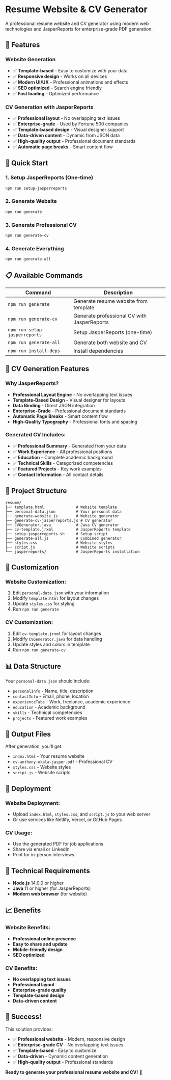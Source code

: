 # Resume Website & CV Generator

A professional resume website and CV generator using modern web technologies and JasperReports for enterprise-grade PDF generation.

## 🎯 **Features**

### **Website Generation**
- ✅ **Template-based** - Easy to customize with your data
- ✅ **Responsive design** - Works on all devices
- ✅ **Modern UI/UX** - Professional animations and effects
- ✅ **SEO optimized** - Search engine friendly
- ✅ **Fast loading** - Optimized performance

### **CV Generation with JasperReports**
- ✅ **Professional layout** - No overlapping text issues
- ✅ **Enterprise-grade** - Used by Fortune 500 companies
- ✅ **Template-based design** - Visual designer support
- ✅ **Data-driven content** - Dynamic from JSON data
- ✅ **High-quality output** - Professional document standards
- ✅ **Automatic page breaks** - Smart content flow

## 🚀 **Quick Start**

### **1. Setup JasperReports (One-time)**
```bash
npm run setup-jasperreports
```

### **2. Generate Website**
```bash
npm run generate
```

### **3. Generate Professional CV**
```bash
npm run generate-cv
```

### **4. Generate Everything**
```bash
npm run generate-all
```

## 📋 **Available Commands**

| Command | Description |
|---------|-------------|
| `npm run generate` | Generate resume website from template |
| `npm run generate-cv` | Generate professional CV with JasperReports |
| `npm run setup-jasperreports` | Setup JasperReports (one-time) |
| `npm run generate-all` | Generate both website and CV |
| `npm run install-deps` | Install dependencies |

## 🎨 **CV Generation Features**

### **Why JasperReports?**
- **Professional Layout Engine** - No overlapping text issues
- **Template-Based Design** - Visual designer for layouts
- **Data Binding** - Direct JSON integration
- **Enterprise-Grade** - Professional document standards
- **Automatic Page Breaks** - Smart content flow
- **High-Quality Typography** - Professional fonts and spacing

### **Generated CV Includes:**
- ✅ **Professional Summary** - Generated from your data
- ✅ **Work Experience** - All professional positions
- ✅ **Education** - Complete academic background
- ✅ **Technical Skills** - Categorized competencies
- ✅ **Featured Projects** - Key work examples
- ✅ **Contact Information** - All contact details

## 📁 **Project Structure**

```
resume/
├── template.html              # Website template
├── personal-data.json         # Your personal data
├── generate-website.js        # Website generator
├── generate-cv-jasperreports.js # CV generator
├── CVGenerator.java           # Java CV generator
├── cv-template.jrxml          # JasperReports template
├── setup-jasperreports.sh     # Setup script
├── generate-all.js            # Combined generator
├── styles.css                 # Website styles
├── script.js                  # Website scripts
└── jasperreports/             # JasperReports installation
```

## 🔧 **Customization**

### **Website Customization:**
1. Edit `personal-data.json` with your information
2. Modify `template.html` for layout changes
3. Update `styles.css` for styling
4. Run `npm run generate`

### **CV Customization:**
1. Edit `cv-template.jrxml` for layout changes
2. Modify `CVGenerator.java` for data handling
3. Update styles and colors in template
4. Run `npm run generate-cv`

## 📊 **Data Structure**

Your `personal-data.json` should include:
- `personalInfo` - Name, title, description
- `contactInfo` - Email, phone, location
- `experienceTabs` - Work, freelance, academic experience
- `education` - Academic background
- `skills` - Technical competencies
- `projects` - Featured work examples

## 🎯 **Output Files**

After generation, you'll get:
- `index.html` - Your resume website
- `cv-anthony-okala-jasper.pdf` - Professional CV
- `styles.css` - Website styles
- `script.js` - Website scripts

## 🚀 **Deployment**

### **Website Deployment:**
- Upload `index.html`, `styles.css`, and `script.js` to your web server
- Or use services like Netlify, Vercel, or GitHub Pages

### **CV Usage:**
- Use the generated PDF for job applications
- Share via email or LinkedIn
- Print for in-person interviews

## 🔧 **Technical Requirements**

- **Node.js** 14.0.0 or higher
- **Java** 11 or higher (for JasperReports)
- **Modern web browser** (for website)

## 📈 **Benefits**

### **Website Benefits:**
- **Professional online presence**
- **Easy to share and update**
- **Mobile-friendly design**
- **SEO optimized**

### **CV Benefits:**
- **No overlapping text issues**
- **Professional layout**
- **Enterprise-grade quality**
- **Template-based design**
- **Data-driven content**

## 🎉 **Success!**

This solution provides:
- ✅ **Professional website** - Modern, responsive design
- ✅ **Enterprise-grade CV** - No overlapping text issues
- ✅ **Template-based** - Easy to customize
- ✅ **Data-driven** - Dynamic content generation
- ✅ **High-quality output** - Professional standards

**Ready to generate your professional resume website and CV!** 🚀